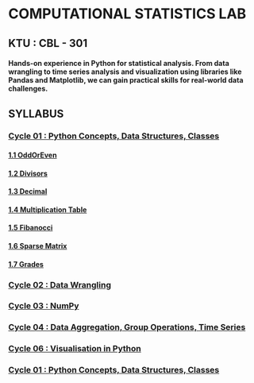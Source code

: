 # COMPUTATIONAL STATISTICS LAB

## KTU : CBL - 301

#### Hands-on experience in Python for statistical analysis. From data wrangling to time series analysis and visualization using libraries like Pandas and Matplotlib, we can gain practical skills for real-world data challenges.

## SYLLABUS

### [Cycle 01 : Python Concepts, Data Structures, Classes](./cycle1)

#### [1.1 OddOrEven](./cycle1/oddOrEven.py)

#### [1.2 Divisors](./cycle1/divisors.py)

#### [1.3 Decimal](./cycle1/diffBase.py)

#### [1.4 Multiplication Table](./cycle1/multiplicationTable.py)

#### [1.5 Fibanocci](./cycle1/fibanocci.py)

#### [1.6 Sparse Matrix](./cycle1/sparse.py)

#### [1.7 Grades](./cycle1/studGrades.py)

### [Cycle 02 : Data Wrangling](./cycle2)

### [Cycle 03 : NumPy](./cycle3)

### [Cycle 04 : Data Aggregation, Group Operations, Time Series](./cycle4)

### [Cycle 06 : Visualisation in Python](./cycle5)

### [Cycle 01 : Python Concepts, Data Structures, Classes](./cycle1)

#### []()
